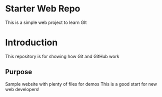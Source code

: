 # Starter Web Repo
This is a simple web project to learn GIt

# Introduction
This repository is for showing how Git and GitHub work

## Purpose

Sample website with plenty of files for demos
This is a good start for new web developers!